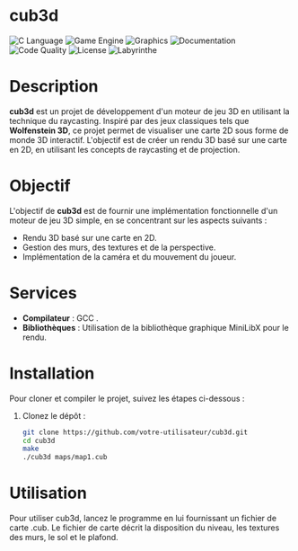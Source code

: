 # cub3d

![C Language](https://img.shields.io/badge/language-C-blue)
![Game Engine](https://img.shields.io/badge/game%20engine-3D-yellowgreen)
![Graphics](https://img.shields.io/badge/graphics-2D%20%2F%203D-orange)
![Documentation](https://img.shields.io/badge/docs-available-brightgreen)
![Code Quality](https://img.shields.io/badge/code%20quality-A-brightgreen)
![License](https://img.shields.io/badge/license-MIT-blue)
![Labyrinthe](https://img.shields.io/badge/labyrinthe-yes-green)


# Description

**cub3d** est un projet de développement d'un moteur de jeu 3D en utilisant la technique du raycasting. Inspiré par des jeux classiques tels que **Wolfenstein 3D**, ce projet permet de visualiser une carte 2D sous forme de monde 3D interactif. L'objectif est de créer un rendu 3D basé sur une carte en 2D, en utilisant les concepts de raycasting et de projection.

# Objectif

L'objectif de **cub3d** est de fournir une implémentation fonctionnelle d'un moteur de jeu 3D simple, en se concentrant sur les aspects suivants :
- Rendu 3D basé sur une carte en 2D.
- Gestion des murs, des textures et de la perspective.
- Implémentation de la caméra et du mouvement du joueur.


# Services

- **Compilateur** : GCC .
- **Bibliothèques** : Utilisation de la bibliothèque graphique MiniLibX pour le rendu.

# Installation

Pour cloner et compiler le projet, suivez les étapes ci-dessous :

1. Clonez le dépôt :

   ```bash
   git clone https://github.com/votre-utilisateur/cub3d.git
   cd cub3d
   make
   ./cub3d maps/map1.cub

# Utilisation
Pour utiliser cub3d, lancez le programme en lui fournissant un fichier de carte .cub. Le fichier de carte décrit la disposition du niveau, les textures des murs, le sol et le plafond.
